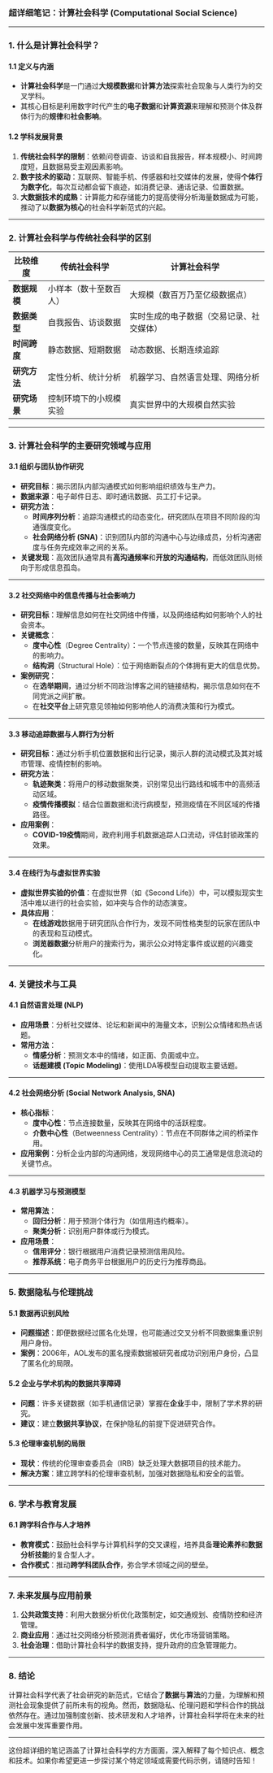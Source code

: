 ### **超详细笔记：计算社会科学 (Computational Social Science)**  

---

### **1. 什么是计算社会科学？**

#### **1.1 定义与内涵**  
- **计算社会科学**是一门通过**大规模数据**和**计算方法**探索社会现象与人类行为的交叉学科。  
- 其核心目标是利用数字时代产生的**电子数据**和**计算资源**来理解和预测个体及群体行为的**规律**和**社会影响**。  

#### **1.2 学科发展背景**  
1. **传统社会科学的限制**：依赖问卷调查、访谈和自我报告，样本规模小、时间跨度短，且数据易受主观因素影响。
2. **数字技术的驱动**：互联网、智能手机、传感器和社交媒体的发展，使得**个体行为数字化**，每次互动都会留下痕迹，如消费记录、通话记录、位置数据。
3. **大数据技术的成熟**：计算能力和存储能力的提高使得分析海量数据成为可能，推动了以**数据为核心**的社会科学新范式的兴起。

---

### **2. 计算社会科学与传统社会科学的区别**

| **比较维度** | **传统社会科学**       | **计算社会科学**                         |
| ------------ | ---------------------- | ---------------------------------------- |
| **数据规模** | 小样本（数十至数百人） | 大规模（数百万乃至亿级数据点）           |
| **数据类型** | 自我报告、访谈数据     | 实时生成的电子数据（交易记录、社交媒体） |
| **时间跨度** | 静态数据、短期数据     | 动态数据、长期连续追踪                   |
| **研究方法** | 定性分析、统计分析     | 机器学习、自然语言处理、网络分析         |
| **研究场景** | 控制环境下的小规模实验 | 真实世界中的大规模自然实验               |

---

### **3. 计算社会科学的主要研究领域与应用**

#### **3.1 组织与团队协作研究**
- **研究目标**：揭示团队内部沟通模式如何影响组织绩效与生产力。
- **数据来源**：电子邮件日志、即时通讯数据、员工打卡记录。
- **研究方法**：  
  - **时间序列分析**：追踪沟通模式的动态变化，研究团队在项目不同阶段的沟通强度变化。  
  - **社会网络分析 (SNA)**：识别团队内部的沟通中心与边缘成员，分析沟通密度与任务完成效率之间的关系。
- **关键发现**：高效团队通常具有**高沟通频率**和**开放的沟通结构**，而低效团队则倾向于形成信息孤岛。

---

#### **3.2 社交网络中的信息传播与社会影响力**
- **研究目标**：理解信息如何在社交网络中传播，以及网络结构如何影响个人的社会资本。
- **关键概念**：
  - **度中心性**（Degree Centrality）：一个节点连接的数量，反映其在网络中的影响力。  
  - **结构洞**（Structural Hole）：位于网络断裂点的个体拥有更大的信息优势。  
- **案例研究**：
  - 在**选举期间**，通过分析不同政治博客之间的链接结构，揭示信息如何在不同党派之间扩散。  
  - 在**社交平台**上研究意见领袖如何影响他人的消费决策和行为模式。

---

#### **3.3 移动追踪数据与人群行为分析**
- **研究目标**：通过分析手机位置数据和出行记录，揭示人群的流动模式及其对城市管理、疫情控制的影响。
- **研究方法**：
  - **轨迹聚类**：将用户的移动数据聚类，识别常见出行路线和城市中的高频活动区域。  
  - **疫情传播模拟**：结合位置数据和流行病模型，预测疫情在不同区域的传播路径。
- **应用案例**：  
  - **COVID-19疫情**期间，政府利用手机数据追踪人口流动，评估封锁政策的效果。

---

#### **3.4 在线行为与虚拟世界实验**
- **虚拟世界实验的价值**：在虚拟世界（如《Second Life》）中，可以模拟现实生活中难以进行的社会实验，如冲突与合作的动态演变。
- **具体应用**：
  - **在线游戏**数据用于研究团队合作行为，发现不同性格类型的玩家在团队中的表现和互动模式。
  - **浏览器数据**分析用户的搜索行为，揭示公众对特定事件或议题的兴趣变化。

---

### **4. 关键技术与工具**

#### **4.1 自然语言处理 (NLP)**
- **应用场景**：分析社交媒体、论坛和新闻中的海量文本，识别公众情绪和热点话题。
- **常用方法**：
  - **情感分析**：预测文本中的情绪，如正面、负面或中立。  
  - **话题建模 (Topic Modeling)**：使用LDA等模型自动提取主要话题。

---

#### **4.2 社会网络分析 (Social Network Analysis, SNA)**
- **核心指标**：
  - **度中心性**：节点连接数量，反映其在网络中的活跃程度。  
  - **介数中心性**（Betweenness Centrality）：节点在不同群体之间的桥梁作用。
- **应用案例**：分析企业内部的沟通网络，发现网络中心的员工通常是信息流动的关键节点。

---

#### **4.3 机器学习与预测模型**
- **常用算法**：
  - **回归分析**：用于预测个体行为（如信用违约概率）。  
  - **聚类分析**：识别用户群体或行为模式。
- **应用场景**：
  - **信用评分**：银行根据用户消费记录预测信用风险。  
  - **推荐系统**：电子商务平台根据用户的历史行为推荐商品。

---

### **5. 数据隐私与伦理挑战**

#### **5.1 数据再识别风险**
- **问题描述**：即便数据经过匿名化处理，也可能通过交叉分析不同数据集重识别用户身份。
- **案例**：2006年，AOL发布的匿名搜索数据被研究者成功识别用户身份，凸显了匿名化的局限。

#### **5.2 企业与学术机构的数据共享障碍**
- **问题**：许多关键数据（如手机通信记录）掌握在**企业**手中，限制了学术界的研究。
- **建议**：建立**数据共享协议**，在保护隐私的前提下促进研究合作。

#### **5.3 伦理审查机制的局限**
- **现状**：传统的伦理审查委员会（IRB）缺乏处理大数据项目的技术能力。
- **解决方案**：建立跨学科的伦理审查机制，加强对数据隐私和安全的监管。

---

### **6. 学术与教育发展**

#### **6.1 跨学科合作与人才培养**
- **教育模式**：鼓励社会科学与计算机科学的交叉课程，培养具备**理论素养**和**数据分析技能**的复合型人才。
- **合作模式**：推动**跨学科团队合作**，弥合学术领域之间的壁垒。

---

### **7. 未来发展与应用前景**

1. **公共政策支持**：利用大数据分析优化政策制定，如交通规划、疫情防控和经济管理。
2. **商业应用**：通过社交网络分析预测消费者偏好，优化市场营销策略。
3. **社会治理**：借助计算社会科学的数据支持，提升政府的应急管理能力。

---

### **8. 结论**
计算社会科学代表了社会研究的新范式，它结合了**数据**与**算法**的力量，为理解和预测社会现象提供了前所未有的视角。然而，数据隐私、伦理问题和学科合作的挑战依然存在。通过加强制度创新、技术研发和人才培养，计算社会科学将在未来的社会发展中发挥重要作用。

---

这份超详细的笔记涵盖了计算社会科学的方方面面，深入解释了每个知识点、概念和技术。如果你希望更进一步探讨某个特定领域或需要代码示例，请随时告知！